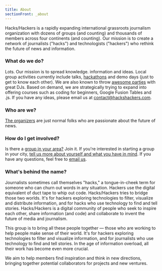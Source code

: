 ```yaml
---
title: About
sectionFront: _about
---
```


Hacks/Hackers is a rapidly expanding international grassroots journalism organization with dozens of groups (and counting) and thousands of members across four continents (and counting). Our mission is to create a network of journalists ("hacks") and technologists ("hackers") who rethink the future of news and information.

### What do we do?

Lots. Our mission is to spread knowledge. information and ideas. Local group activities currently include talks, [hackathons](/blog/2010/11/open-all-night-the-great-urban-hack-nyc/) and demo days (just to get to know each other). We are also known to throw [awesome parties](http://awesomest.journalismparty.com/ever) with great DJs. Based on demand, we are strategically trying to expand into offering courses such as coding for beginners, Google Fusion Tables and .js. If you have any ideas, please email us at [contact@hackshackers.com](mailto:contact@hackshackers.com).

### Who are we?

[The organizers](/about/organizers) are just normal folks who are passionate about the future of news.

### How do I get involved?

Is there a [group in your area?](/groups) Join it. If you're interested in starting a group in your city, [tell us more about yourself and what you have in mind](/resources/start-a-group/). If you have any questions, feel free to [email us](mailto:contact@hackshackers.com).

### What's behind the name?

Journalists sometimes call themselves "hacks," a tongue-in-cheek term for someone who can churn out words in any situation. Hackers use the digital equivalent of duct tape to whip out code. Hacks/Hackers tries to bridge those two worlds. It's for hackers exploring technologies to filter, visualize and distribute information, and for hacks who use technology to find and tell stories. Hacks/Hackers is a digital community of people who seek to inspire each other, share information (and code) and collaborate to invent the future of media and journalism.

This group is to bring all these people together — those who are working to help people make sense of their world. It's for hackers exploring technologies to filter and visualize information, and for journalists who use technology to find and tell stories. In the age of information overload, all their work has become even more crucial.

We aim to help members find inspiration and think in new directions, bringing together potential collaborators for projects and new ventures.
